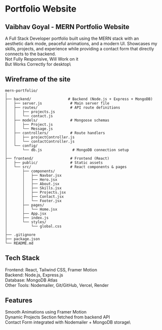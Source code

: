 # Portfolio Website 

## Vaibhav Goyal - MERN Portfolio Website
A Full Stack Developer portfolio built using the MERN stack with an aesthetic dark mode, peaceful animations, and a modern UI.
Showcases my skills, projects, and experience while providing a contact form that directly connects to the backend.\
Not Fully Responsive, Will Work on it\
But Works Correctly for desktop\

## Wireframe of the site

```
mern-portfolio/
│
├── backend/                 # Backend (Node.js + Express + MongoDB)
│   ├── server.js             # Main server file
│   ├── routes/               # API route definitions
│   │   ├── projects.js
│   │   └── contact.js
│   ├── models/               # Mongoose schemas
│   │   ├── Project.js
│   │   └── Message.js
│   ├── controllers/          # Route handlers
│   │   ├── projectController.js
│   │   └── contactController.js
│   └── config/
│       └── db.js              # MongoDB connection setup
│
├── frontend/                 # Frontend (React)
│   ├── public/               # Static assets
│   └── src/                  # React components & pages
│       ├── components/
│       │   ├── Navbar.jsx
│       │   ├── Hero.jsx
│       │   ├── About.jsx
│       │   ├── Skills.jsx
│       │   ├── Projects.jsx
│       │   ├── Contact.jsx
│       │   └── Footer.jsx
│       ├── pages/
│       │   └── Home.jsx
│       ├── App.jsx
│       ├── index.js
│       └── styles/
│           └── global.css
│
├── .gitignore
├── package.json
└── README.md
```

## Tech Stack
Frontend: React, Tailwind CSS, Framer Motion\
Backend: Node.js, Express.js\
Database: MongoDB Atlas\
Other Tools: Nodemailer, Git/GitHub, Vercel, Render

## Features
Smooth Animations using Framer Motion\
Dynamic Projects Section fetched from backend API\
Contact Form integrated with Nodemailer + MongoDB storage\